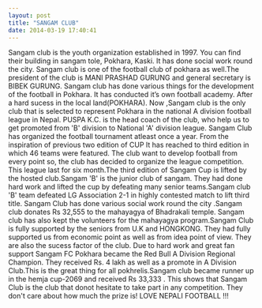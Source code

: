 ```yaml
---
layout: post
title: "SANGAM CLUB"
date: 2014-03-19 17:40:41
---
```

Sangam club is the youth organization established in 1997. You can find their building in sangam tole, Pokhara, Kaski. It has done social work round the city.  Sangam club is one of the football club of pokhara as well.The president of the club is MANI PRASHAD GURUNG and general secretary is BIBEK GURUNG. Sangam club has done various things for the development of the football in Pokhara. It has conducted it’s own football academy. After a hard sucess in the local land(POKHARA). Now ,Sangam club is the only club that is selected to represent Pokhara in the national A division football league in Nepal. PUSPA K.C. is the head coach of the club, who help us to get promoted from 'B' division to National 'A' division league.
Sangam Club has organized the football tournament atleast once a year. From the inspiration of previous two edition of CUP It has reached to third edition in which 46 teams were featured. The club want to develop football from every point so, the club has decided to organize the league competition. This league last for six month.The third edition of Sangam Cup is lifted by the hosted club.Sangam 'B' is the junior club of sangam. They had done hard work and lifted the cup by defeating many senior teams.Sangam club 'B' team defeated LG Association 2-1 in highly contested match to lift third title.
Sangam Club has done various social work round the city .Sangam club donates Rs 32,555 to the mahayagya of Bhadrakali temple. Sangam club has also kept the volunteers for the mahayagya program.Sangam Club is fully supported by the seniors from U.K and HONGKONG. They had fully supported us from economic point as well as from idea point of view. They are also the sucess factor of the club.
Due to hard work and great fan support Sangam FC Pokhara became the Red Bull A Division Regional Champion. They received Rs. 4 lakh as well as a promote in A Division Club.This is the great thing for all pokhrelis.Sangam club became runner up in the hemja cup-2069 and received Rs 33,333 . This shows that Sangam Club is the club that donot hesitate to take part in any competition. They don't care about how much the prize is!
LOVE NEPALI FOOTBALL !!!


